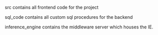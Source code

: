 src contains all frontend code for the project

sql_code contains all custom sql procedures for the backend

inference_engine contains the middleware server which houses the IE.